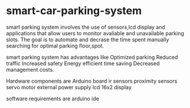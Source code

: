 # smart-car-parking-system
smart parking system involves the use of sensors,lcd display and applications that allow users to monitor avaliable and unavailable parking slots. The goal is to automate and decrase the time spent manually searching for optimal
parking floor,spot.

smart parking system has advantages like
Optimized parking
Reduced traffic
Increased safety
Energy efficient
time saving
Decreased management costs.

Hardware components are
Arduino board
ir sensors
proximity sensors
servo motor
external power supply
lcd 16x2 display

software requirements are
arduino ide
